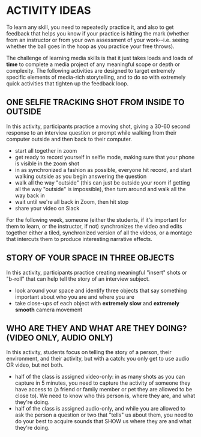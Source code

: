 # ACTIVITY IDEAS #

To learn any skill, you need to repeatedly practice it, and also to get feedback that helps you know if your practice is hitting the mark (whether from an instructor or from your own assessment of your work--i.e. seeing whether the ball goes in the hoop as you practice your free throws).  

The challenge of learning media skills is that it just takes loads and loads of **time** to complete a media project of any meaningful scope or depth or complexity. The following activities are designed to target extremely specific elements of media-rich storytelling, and to do so with extremely quick activities that tighten up the feedback loop.

## ONE SELFIE TRACKING SHOT FROM INSIDE TO OUTSIDE

In this activity, participants practice a moving shot, giving a 30-60 second response to an interview question or prompt while walking from their computer outside and then back to their computer.

* start all together in zoom
* get ready to record yourself in selfie mode, making sure that your phone is visible in the zoom shot
* in as synchronized a fashion as possible, everyone hit record, and start walking outside as you begin answering the question
* walk all the way "outside" (this can just be outside your room if getting all the way "outside" is impossible), then turn around and walk all the way back in
* wait until we're all back in Zoom, then hit stop
* share your video on Slack

For the following week, someone (either the students, if it's important for them to learn, or the instructor, if not) synchronizes the video and edits together either a tiled, synchronized version of all the videos, or a montage that intercuts them to produce interesting narrative effects.

## STORY OF YOUR SPACE IN THREE OBJECTS ##

In this activity, participants practice creating meaningful "insert" shots or "b-roll" that can help tell the story of an interview subject.
* look around your space and identify three objects that say something important about who you are and where you are
* take close-ups of each object with **extremely slow** and **extremely smooth** camera movement

## WHO ARE THEY AND WHAT ARE THEY DOING? (VIDEO ONLY, AUDIO ONLY)

In this activity, students focus on telling the story of a person, their environment, and their activity, but with a catch: you only get to use audio OR video, but not both.
* half of the class is assigned video-only: in as many shots as you can capture in 5 minutes, you need to capture the activity of someone they have access to (a friend or family member or pet they are allowed to be close to). We need to know who this person is, where they are, and what they're doing.
* half of the class is assigned audio-only, and while you are allowed to ask the person a question or two that "tells" us about them, you need to do your best to acquire sounds that SHOW us where they are and what they're doing.

